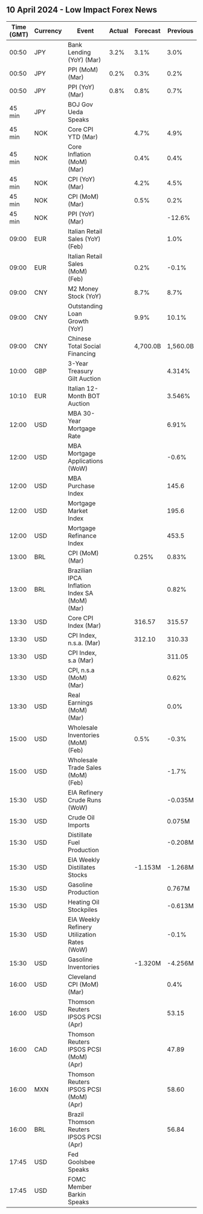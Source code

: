 ## 10 April 2024 - Low Impact Forex News

| Time (GMT) | Currency | Event | Actual | Forecast | Previous |
|------|----------|-------|--------|----------|----------|
| 00:50 | JPY | Bank Lending (YoY) (Mar) | 3.2% | 3.1% | 3.0% |
| 00:50 | JPY | PPI (MoM) (Mar) | 0.2% | 0.3% | 0.2% |
| 00:50 | JPY | PPI (YoY) (Mar) | 0.8% | 0.8% | 0.7% |
| 45 min | JPY | BOJ Gov Ueda Speaks |  |  |  |
| 45 min | NOK | Core CPI YTD (Mar) |  | 4.7% | 4.9% |
| 45 min | NOK | Core Inflation (MoM) (Mar) |  | 0.4% | 0.4% |
| 45 min | NOK | CPI (YoY) (Mar) |  | 4.2% | 4.5% |
| 45 min | NOK | CPI (MoM) (Mar) |  | 0.5% | 0.2% |
| 45 min | NOK | PPI (YoY) (Mar) |  |  | -12.6% |
| 09:00 | EUR | Italian Retail Sales (YoY) (Feb) |  |  | 1.0% |
| 09:00 | EUR | Italian Retail Sales (MoM) (Feb) |  | 0.2% | -0.1% |
| 09:00 | CNY | M2 Money Stock (YoY) |  | 8.7% | 8.7% |
| 09:00 | CNY | Outstanding Loan Growth (YoY) |  | 9.9% | 10.1% |
| 09:00 | CNY | Chinese Total Social Financing |  | 4,700.0B | 1,560.0B |
| 10:00 | GBP | 3-Year Treasury Gilt Auction |  |  | 4.314% |
| 10:10 | EUR | Italian 12-Month BOT Auction |  |  | 3.546% |
| 12:00 | USD | MBA 30-Year Mortgage Rate |  |  | 6.91% |
| 12:00 | USD | MBA Mortgage Applications (WoW) |  |  | -0.6% |
| 12:00 | USD | MBA Purchase Index |  |  | 145.6 |
| 12:00 | USD | Mortgage Market Index |  |  | 195.6 |
| 12:00 | USD | Mortgage Refinance Index |  |  | 453.5 |
| 13:00 | BRL | CPI (MoM) (Mar) |  | 0.25% | 0.83% |
| 13:00 | BRL | Brazilian IPCA Inflation Index SA (MoM) (Mar) |  |  | 0.82% |
| 13:30 | USD | Core CPI Index (Mar) |  | 316.57 | 315.57 |
| 13:30 | USD | CPI Index, n.s.a. (Mar) |  | 312.10 | 310.33 |
| 13:30 | USD | CPI Index, s.a (Mar) |  |  | 311.05 |
| 13:30 | USD | CPI, n.s.a (MoM) (Mar) |  |  | 0.62% |
| 13:30 | USD | Real Earnings (MoM) (Mar) |  |  | 0.0% |
| 15:00 | USD | Wholesale Inventories (MoM) (Feb) |  | 0.5% | -0.3% |
| 15:00 | USD | Wholesale Trade Sales (MoM) (Feb) |  |  | -1.7% |
| 15:30 | USD | EIA Refinery Crude Runs (WoW) |  |  | -0.035M |
| 15:30 | USD | Crude Oil Imports |  |  | 0.075M |
| 15:30 | USD | Distillate Fuel Production |  |  | -0.208M |
| 15:30 | USD | EIA Weekly Distillates Stocks |  | -1.153M | -1.268M |
| 15:30 | USD | Gasoline Production |  |  | 0.767M |
| 15:30 | USD | Heating Oil Stockpiles |  |  | -0.613M |
| 15:30 | USD | EIA Weekly Refinery Utilization Rates (WoW) |  |  | -0.1% |
| 15:30 | USD | Gasoline Inventories |  | -1.320M | -4.256M |
| 16:00 | USD | Cleveland CPI (MoM) (Mar) |  |  | 0.4% |
| 16:00 | USD | Thomson Reuters IPSOS PCSI (Apr) |  |  | 53.15 |
| 16:00 | CAD | Thomson Reuters IPSOS PCSI (MoM) (Apr) |  |  | 47.89 |
| 16:00 | MXN | Thomson Reuters IPSOS PCSI (MoM) (Apr) |  |  | 58.60 |
| 16:00 | BRL | Brazil Thomson Reuters IPSOS PCSI (Apr) |  |  | 56.84 |
| 17:45 | USD | Fed Goolsbee Speaks |  |  |  |
| 17:45 | USD | FOMC Member Barkin Speaks |  |  |  |
